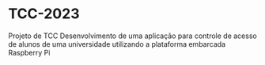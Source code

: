 # TCC-2023
Projeto de  TCC 
Desenvolvimento de uma aplicação para controle de acesso de alunos de uma universidade utilizando a plataforma embarcada Raspberry Pi
